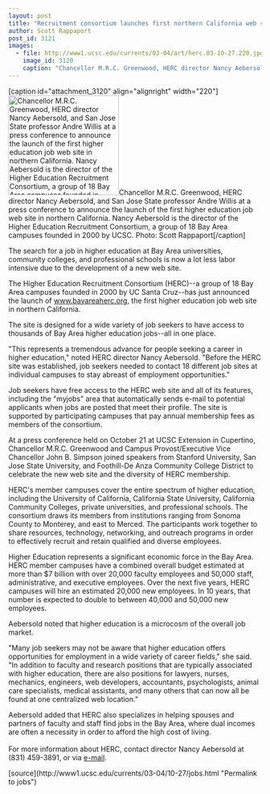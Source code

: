 ```yaml
---
layout: post
title: "Recruitment consortium launches first northern California web site for jobs in higher education"
author: Scott Rappaport
post_id: 3121
images:
  - file: http://www1.ucsc.edu/currents/03-04/art/herc.03-10-27.220.jpg
    image_id: 3120
    caption: "Chancellor M.R.C. Greenwood, HERC director Nancy Aebersold, and San Jose State professor Andre Willis at a press conference to announce the launch of the first higher education job web site in northern California. Nancy Aebersold is the director of the Higher Education Recruitment Consortium, a group of 18 Bay Area campuses founded in 2000 by UCSC. Photo: Scott Rappaport"
---
```


[caption id="attachment_3120" align="alignright" width="220"]<a href="http://localhost/mysite/wp-content/uploads/2003/10/herc.03-10-27.220.jpg"><img class="size-full wp-image-3120" src="http://localhost/mysite/wp-content/uploads/2003/10/herc.03-10-27.220.jpg" alt="Chancellor M.R.C. Greenwood, HERC director Nancy Aebersold, and San Jose State professor Andre Willis at a press conference to announce the launch of the first higher education job web site in northern California. Nancy Aebersold is the director of the Higher Education Recruitment Consortium, a group of 18 Bay Area campuses founded in 2000 by UCSC. Photo: Scott Rappaport" width="220" height="198" /></a>Chancellor M.R.C. Greenwood, HERC director Nancy Aebersold, and San Jose State professor Andre Willis at a press conference to announce the launch of the first higher education job web site in northern California. Nancy Aebersold is the director of the Higher Education Recruitment Consortium, a group of 18 Bay Area campuses founded in 2000 by UCSC. Photo: Scott Rappaport[/caption]
<p>
  The search for a job in higher education at Bay Area universities, community colleges, and professional schools is now a lot less labor intensive due to the development of a new web site.
</p>
<p>
  The Higher Education Recruitment Consortium (HERC)--a group of 18 Bay Area campuses founded in 2000 by UC Santa Cruz--has just announced the launch of <a href="http://www.bayareaherc.org/">www.bayareaherc.org</a>, the first higher education job web site in northern California.
</p>
<p>
  The site is designed for a wide variety of job seekers to have access to thousands of Bay Area higher education jobs--all in one place.<br>
</p>
<p>
  "This represents a tremendous advance for people seeking a career in higher education," noted HERC director Nancy Aebersold. "Before the HERC site was established, job seekers needed to contact 18 different job sites at individual campuses to stay abreast of employment opportunities."<br>
</p>
<p>
  Job seekers have free access to the HERC web site and all of its features, including the "myjobs" area that automatically sends e-mail to potential applicants when jobs are posted that meet their profile. The site is supported by participating campuses that pay annual membership fees as members of the consortium.<br>
</p>
<p>
  At a press conference held on October 21 at UCSC Extension in Cupertino, Chancellor M.R.C. Greenwood and Campus Provost/Executive Vice Chancellor John B. Simpson joined speakers from Stanford University, San Jose State University, and Foothill-De Anza Community College District to celebrate the new web site and the diversity of HERC membership.<br>
</p>
<p>
  HERC's member campuses cover the entire spectrum of higher education, including the University of California, California State University, California Community Colleges, private universities, and professional schools. The consortium draws its members from institutions ranging from Sonoma County to Monterey, and east to Merced. The participants work together to share resources, technology, networking, and outreach programs in order to effectively recruit and retain qualified and diverse employees.<br>
</p>
<p>
  Higher Education represents a significant economic force in the Bay Area. HERC member campuses have a combined overall budget estimated at more than $7 billion with over 20,000 faculty employees and 50,000 staff, administrative, and executive employees. Over the next five years, HERC campuses will hire an estimated 20,000 new employees. In 10 years, that number is expected to double to between 40,000 and 50,000 new employees.<br>
</p>
<p>
  Aebersold noted that higher education is a microcosm of the overall job market.<br>
</p>
<p>
  "Many job seekers may not be aware that higher education offers opportunities for employment in a wide variety of career fields," she said. "In addition to faculty and research positions that are typically associated with higher education, there are also positions for lawyers, nurses, mechanics, engineers, web developers, accountants, psychologists, animal care specialists, medical assistants, and many others that can now all be found at one centralized web location."<br>
</p>
<p>
  Aebersold added that HERC also specializes in helping spouses and partners of faculty and staff find jobs in the Bay Area, where dual incomes are often a necessity in order to afford the high cost of living.<br>
  <br>
  For more information about HERC, contact director Nancy Aebersold at (831) 459-3891, or via <a href="mailto:nancy@bayareaherc.org">e-mail</a>.
</p>
[source](http://www1.ucsc.edu/currents/03-04/10-27/jobs.html "Permalink to jobs")
